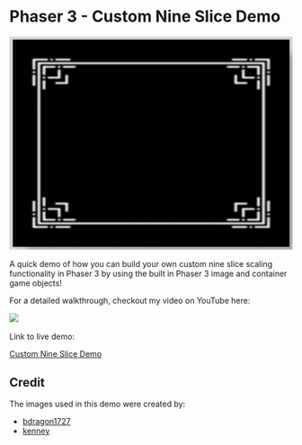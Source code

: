 # Phaser 3 - Custom Nine Slice Demo

![demo](docs/example.gif)

A quick demo of how you can build your own custom nine slice scaling functionality in Phaser 3 by using the built in Phaser 3 image and container game objects!

For a detailed walkthrough, checkout my video on YouTube here:

[<img src="https://i.ytimg.com/vi/jZtVciBkxjU/hqdefault.jpg">](https://youtu.be/jZtVciBkxjU 'Phaser 3 Mastery: Effortless Fade-In and Fade-Out Scene Transitions')

Link to live demo:

[Custom Nine Slice Demo](https://devshareacademy.github.io/code-examples-from-my-video-content/phaser-3/3.60/custom-nine-slice/index.html)

## Credit

The images used in this demo were created by:

- [bdragon1727](https://bdragon1727.itch.io/border-and-panels-menu-part-1)
- [kenney](https://www.kenney.nl/assets/ui-pack-space-expansion)
